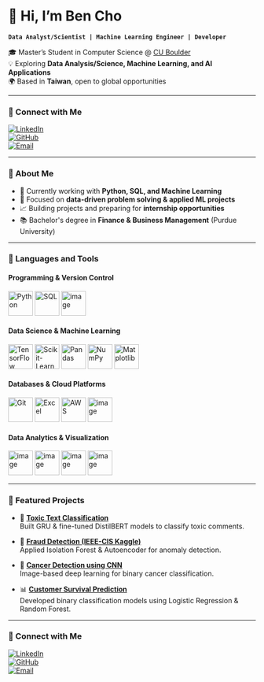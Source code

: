 # 👋 Hi, I’m Ben Cho  

**`Data Analyst/Scientist | Machine Learning Engineer | Developer`**  

🎓 Master’s Student in Computer Science @ [CU Boulder](https://www.colorado.edu/cs/academics/graduate-programs/master-science-computer-science)  
💡 Exploring **Data Analysis/Science, Machine Learning, and AI Applications**  
🌍 Based in **Taiwan**, open to global opportunities  

---

### 🔗 Connect with Me  

[![LinkedIn](https://img.shields.io/badge/LinkedIn-0A66C2?logo=linkedin&logoColor=white)](https://www.linkedin.com/in/yourlinkedin/)  
[![GitHub](https://img.shields.io/badge/GitHub-181717?logo=github&logoColor=white)](https://github.com/yourusername)  
[![Email](https://img.shields.io/badge/Email-D14836?logo=gmail&logoColor=white)](mailto:benl88923@gmail.com)  

---

### 🚀 About Me  
- 🔭 Currently working with **Python, SQL, and Machine Learning**  
- 🧠 Focused on **data-driven problem solving & applied ML projects**  
- 📈 Building projects and preparing for **internship opportunities**  
- 📚 Bachelor's degree in **Finance & Business Management** (Purdue University)  

---

### 🧰 Languages and Tools  

#### Programming & Version Control
<p>
  <img width="50" src="https://github.com/user-attachments/assets/8ad5d715-bc12-46ae-8d4e-3cea911a0bad" alt="Python"/>
  <img width="50" src="https://github.com/user-attachments/assets/9c0a568c-fbd7-4ba1-98cf-8b154af4f1b3" alt="SQL"/>
  <img width="50" height="50" alt="image" src="https://github.com/user-attachments/assets/1b91a021-fc11-4584-9412-bacc24ca8d12" />
</p>

#### Data Science & Machine Learning  
<p>
  <img width="50" src="https://github.com/user-attachments/assets/7e03ae1b-f782-4bc4-b3c3-e9b0d2680575" alt="TensorFlow"/>
  <img width="50" src="https://github.com/user-attachments/assets/c761317b-49e0-4d16-8c85-70bccf5c805b" alt="Scikit-Learn"/>
  <img width="50" src="https://github.com/user-attachments/assets/15bbfe6c-6daf-4a0b-9238-f40d1835700a" alt="Pandas"/>
  <img width="50" src="https://github.com/user-attachments/assets/5faa29b7-3732-434c-bb27-0bbb1d08b7e0" alt="NumPy"/>
  <img width="50" src="https://github.com/user-attachments/assets/3147df1f-c084-4550-92b2-1a8f2185c532" alt="Matplotlib"/>
</p>

#### Databases & Cloud Platforms  
<p>
  <img width="50" src="https://github.com/user-attachments/assets/b8ce0a2e-0811-4e7d-9c3a-975302da124c" alt="Git"/>
  <img width="50" src="https://github.com/user-attachments/assets/96fca4e3-c238-4c32-9ded-6d66fd17f992" alt="Excel"/>
  <img width="50" src="https://github.com/user-attachments/assets/7e428777-f2a3-49dd-b958-3fb06e1e7609" alt="AWS"/>
  <img width="50" height="50" alt="image" src="https://github.com/user-attachments/assets/faf8ac20-9fe7-4288-8a69-fdf3f950b241" />
</p>

#### Data Analytics & Visualization 
<p>
  <img width="50" height="50" alt="image" src="https://github.com/user-attachments/assets/e1bb5ba2-d48b-4f55-981e-dce5eeabb36e" />
  <img width="50" height="50" alt="image" src="https://github.com/user-attachments/assets/7a72498b-5ec6-4125-a910-4cf55e9a974b" />
  <img width="50" height="50" alt="image" src="https://github.com/user-attachments/assets/d1b1bbfc-0007-496b-8294-c951feb61873" />
  <img width="50" height="50" alt="image" src="https://github.com/user-attachments/assets/2a75f822-b58f-4ac5-af20-b5fd87b8a735" />
</p>

---

### 📂 Featured Projects  

- 📝 [**Toxic Text Classification**](https://github.com/yourusername/toxic-text-classification)  
  Built GRU & fine-tuned DistilBERT models to classify toxic comments.  

- 🚨 [**Fraud Detection (IEEE-CIS Kaggle)**](https://github.com/yourusername/fraud-detection)  
  Applied Isolation Forest & Autoencoder for anomaly detection.  

- 🧬 [**Cancer Detection using CNN**](https://github.com/yourusername/cancer-detection)  
  Image-based deep learning for binary cancer classification.  

- 📊 [**Customer Survival Prediction**](https://github.com/yourusername/survival-prediction)  
  Developed binary classification models using Logistic Regression & Random Forest.  

---

### 🔗 Connect with Me  

[![LinkedIn](https://img.shields.io/badge/LinkedIn-0A66C2?logo=linkedin&logoColor=white)](https://www.linkedin.com/in/yourlinkedin/)  
[![GitHub](https://img.shields.io/badge/GitHub-181717?logo=github&logoColor=white)](https://github.com/yourusername)  
[![Email](https://img.shields.io/badge/Email-D14836?logo=gmail&logoColor=white)](mailto:benl88923@gmail.com)  

#

